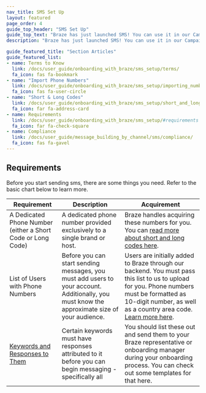 ```yaml
---
nav_title: SMS Set Up
layout: featured
page_order: 4
guide_top_header: "SMS Set Up"
guide_top_text: "Braze has just launched SMS! You can use it in our Campaigns or Canvas tools. But, first, you should probably get set up and get to know SMS with Braze..."
description: "Braze has just launched SMS! You can use it in our Campaigns or Canvas tools. But, first, you should probably get set up and get to know SMS with Braze..."

guide_featured_title: "Section Articles"
guide_featured_list:
- name: Terms to Know
  link: /docs/user_guide/onboarding_with_braze/sms_setup/terms/
  fa_icon: fas fa-bookmark
- name: "Import Phone Numbers"
  link: /docs/user_guide/onboarding_with_braze/sms_setup/importing_numbers/
  fa_icon: fas fa-user-circle
- name: "Short & Long Codes"
  link: /docs/user_guide/onboarding_with_braze/sms_setup/short_and_long_codes/
  fa_icon: far fa-address-card
- name: Requirements
  link: /docs/user_guide/onboarding_with_braze/sms_setup/#requirements
  fa_icon: far fa-check-square
- name: Compliance
  link: /docs/user_guide/message_building_by_channel/sms/compliance/
  fa_icon: fas fa-gavel
---
```


## Requirements

Before you start sending sms, there are some things you need. Refer to the basic chart below to learn more.

|Requirement | Description | Acquirement |
|---|---|---|
| A Dedicated Phone Number (either a Short Code or Long Code) | A dedicated phone number provided exclusively to a single brand or host. | Braze handles acquiring these numbers for you. You can [read more about short and long codes here]({{site.baseurl}}/user_guide/onboarding_with_braze/sms_setup/short_and_long_codes/).|
| List of Users with Phone Numbers | Before you can start sending messages, you must add users to your account. Additionally, you must know the approximate size of your audience.  | Users are initially added to Braze through our backend. You must pass this list to us to upload for you. Phone numbers must be formatted as 10-digit number, as well as a country area code. [Learn more here]({{site.baseurl}}/user_guide/onboarding_with_braze/sms/importing_numbers/). |
| [Keywords and Responses to Them]({{site.baseurl}}/user_guide/message_building_by_channel/sms/keywords/) | Certain keywords must have responses attributed to it before you can begin messaging - specifically all  | You should list these out and send them to your Braze representative or onboarding manager during your onboarding process. You can check out some templates for that here. |


<br>

